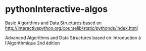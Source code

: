 pythonInteractive-algos
=======================

Basic Algorithms and Data Structures based on http://interactivepython.org/courselib/static/pythonds/index.html

Advanced Algorithms and Data Structures based on Introduction à l'Algorithmique 2nd édition
